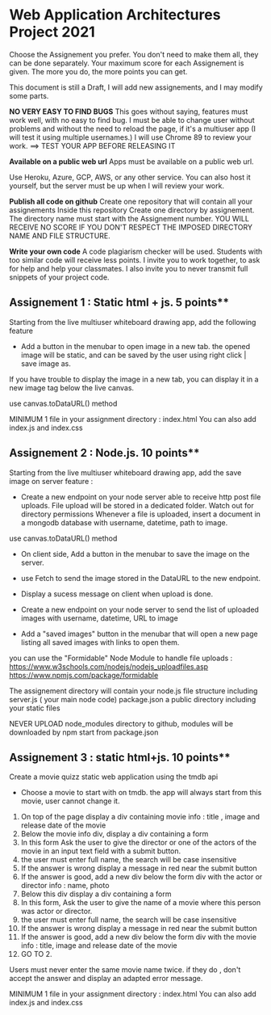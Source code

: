 # Web Application Architectures Project 2021


Choose the Assignement you prefer. You don't need to make them all, they can be done separately. Your maximum score for each Assignement is given. The more you do, the more points you can get.

This document is still a Draft, I will add new assignements, and I may modify some parts.


**NO VERY EASY TO FIND BUGS**
This goes without saying, features must work well, with no easy to find bug. I must be able to change user without problems and without the need to reload the page, if it's a multiuser app  (I will test it using multiple usernames.)
I will use Chrome 89 to review your work.
==> TEST YOUR APP BEFORE RELEASING IT


**Available on a public web url**
Apps must be available on a public web url. 

Use Heroku, Azure, GCP, AWS, or any other service. You can also host it yourself, but the server must be up when I will review your work.

**Publish all code on github**
Create one repository that will contain all your assignements
Inside this repository Create one directory by assignement.
The directory name must start with the Assignement number.
YOU WILL RECEIVE NO SCORE IF YOU DON'T RESPECT THE IMPOSED DIRECTORY NAME AND FILE STRUCTURE.

**Write your own code**
A code plagiarism checker will be used. Students with too similar code will receive less points.
I invite you to work together, to ask for help and help your classmates.
I also invite you to never transmit full snippets of your project code.


## Assignement 1 : Static html + js. 5 points** 
Starting from the live multiuser whiteboard drawing app, add the following feature

- Add a button in the menubar to open image in a new tab. the opened image will be static, and can be saved by the user using right click | save image as. 

If you have trouble to display the image in a new tab, you can display it in a new image tag below the live canvas.


use canvas.toDataURL() method

MINIMUM 1 file in your assignment directory : 
index.html
You can also add index.js and index.css

## Assignement 2 : Node.js. 10 points** 
Starting from the live multiuser whiteboard drawing app, add the save image on server feature :


- Create a new endpoint on your node server able to receive http post file uploads.
File upload will be stored in a dedicated folder. Watch out for directory permissions
Whenever a file is uploaded, insert a document in a mongodb database with username, datetime, path to image.


use canvas.toDataURL() method

- On client side, Add a button in the menubar to save the image on the server.
- use Fetch to send the image stored in the DataURL to the new endpoint.
- Display a sucess message on client when upload is done.


- Create a new endpoint on your node server to send the list of uploaded images with username, datetime, URL to image
- Add a "saved images" button in the menubar that will open a new page listing all saved images with links to open them.


you can use the "Formidable" Node Module to handle file uploads :
https://www.w3schools.com/nodejs/nodejs_uploadfiles.asp
https://www.npmjs.com/package/formidable


The assignement directory will contain your node.js file structure including
server.js ( your main node code)
package.json
a public directory including your static files

NEVER UPLOAD node_modules directory to github, modules will be downloaded by npm start from package.json



## Assignement 3 : static html+js. 10 points** 
Create a movie quizz static web application using the tmdb api

- Choose a movie to start with on tmdb. the app will always start from this movie, user cannot change it.


1. On top of the page display a div containing movie info : title , image and release date of the movie
2. Below the movie info div, display a div containing a form
3. In this form Ask the user to give the director or one of the actors of the movie in an input text field with a submit button.
4. the user must enter full name, the search will be case insensitive
5. If the answer is wrong display a message in red near the submit button 
6. If the answer is good, add a new div below the form div with the actor or director info : name, photo
7. Below this div display a div containing a form
8. In this form, Ask the user to give the name of a movie where this person was actor or director.
4. the user must enter full name, the search will be case insensitive
5. If the answer is wrong display a message in red near the submit button 
6. If the answer is good, add a new div below the form div with the movie info : title, image and release date of the movie
7. GO TO 2.

Users must never enter the same movie name twice. if they do , don't accept the answer and display an adapted error message.



MINIMUM 1 file in your assignment directory : 
index.html
You can also add index.js and index.css

